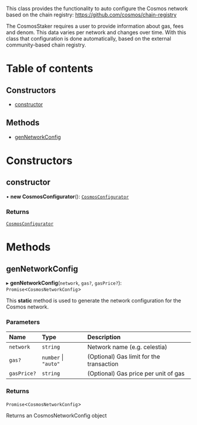 This class provides the functionality to auto configure the Cosmos network
based on the chain registry: https://github.com/cosmos/chain-registry

The CosmosStaker requires a user to provide information about gas, fees and denom. This data varies per network and changes over time.
With this class that configuration is done automatically, based on the external community-based chain registry.

# Table of contents

## Constructors

- [constructor](cosmos_src.CosmosConfigurator.md#constructor)

## Methods

- [genNetworkConfig](cosmos_src.CosmosConfigurator.md#gennetworkconfig)

# Constructors

## constructor

• **new CosmosConfigurator**(): [`CosmosConfigurator`](cosmos_src.CosmosConfigurator.md)

### Returns

[`CosmosConfigurator`](cosmos_src.CosmosConfigurator.md)

# Methods

## genNetworkConfig

▸ **genNetworkConfig**(`network`, `gas?`, `gasPrice?`): `Promise`\<`CosmosNetworkConfig`\>

This **static** method is used to generate the network configuration for the Cosmos network.

### Parameters

| Name | Type | Description |
| :------ | :------ | :------ |
| `network` | `string` | Network name (e.g. celestia) |
| `gas?` | `number` \| ``"auto"`` | (Optional) Gas limit for the transaction |
| `gasPrice?` | `string` | (Optional) Gas price per unit of gas |

### Returns

`Promise`\<`CosmosNetworkConfig`\>

Returns an CosmosNetworkConfig object
